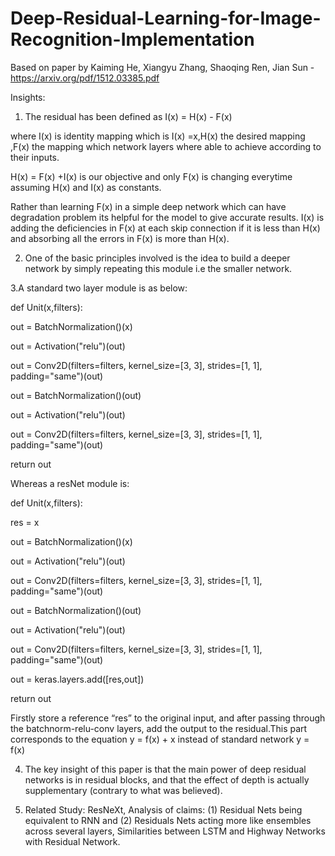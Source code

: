 # Deep-Residual-Learning-for-Image-Recognition-Implementation
Based on paper by Kaiming He, Xiangyu Zhang, Shaoqing Ren, Jian Sun - https://arxiv.org/pdf/1512.03385.pdf

Insights:
1. The residual has been defined as I(x) = H(x) - F(x)

  where I(x) is identity mapping which is I(x) =x,H(x) the desired mapping ,F(x) the mapping which network layers where able to achieve according to their inputs.

  H(x) = F(x) +I(x) is our objective and only F(x) is changing everytime assuming H(x) and I(x) as constants.

  Rather than learning F(x) in a simple deep network which can have degradation problem its helpful for the model to give accurate results. I(x) is adding the deficiencies in F(x) at each skip connection if it is less than H(x) and absorbing all the errors in F(x) is more than H(x).

2. One of the basic principles involved is the idea to build a deeper network by simply repeating this module i.e the smaller network.

3.A standard two layer module is as below:

def Unit(x,filters):

  out = BatchNormalization()(x)
  
  out = Activation("relu")(out)
  
  out = Conv2D(filters=filters, kernel_size=[3, 3], strides=[1, 1], padding="same")(out)
  
  
  out = BatchNormalization()(out)
  
  out = Activation("relu")(out)
  
  out = Conv2D(filters=filters, kernel_size=[3, 3], strides=[1, 1], padding="same")(out)
  
  return out
  
  Whereas a resNet module is:  
    
def Unit(x,filters):

  res = x
  
  out = BatchNormalization()(x)
  
  out = Activation("relu")(out)
  
  out = Conv2D(filters=filters, kernel_size=[3, 3], strides=[1, 1], padding="same")(out)
  
    
  out = BatchNormalization()(out)
  
  out = Activation("relu")(out)
  
  out = Conv2D(filters=filters, kernel_size=[3, 3], strides=[1, 1], padding="same")(out)
  
  
  out = keras.layers.add([res,out])
  
  
  return out
  

Firstly store a reference “res” to the original input, and after passing through the batchnorm-relu-conv layers,  add the output to the residual.This part corresponds to the equation y = f(x) + x instead of standard network y = f(x) 

4. The key insight of this paper is that the main power of deep residual networks is in residual blocks, and that the effect of depth is actually supplementary (contrary to what was believed).

5. Related Study: ResNeXt, Analysis of claims:  (1) Residual Nets being equivalent to RNN and (2) Residuals Nets acting more like ensembles across several layers, Similarities between LSTM and Highway Networks with Residual Network.
